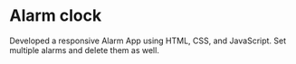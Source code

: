 
# Alarm clock

Developed a responsive Alarm App using HTML, CSS, and JavaScript. 
Set multiple alarms and delete them as well.
